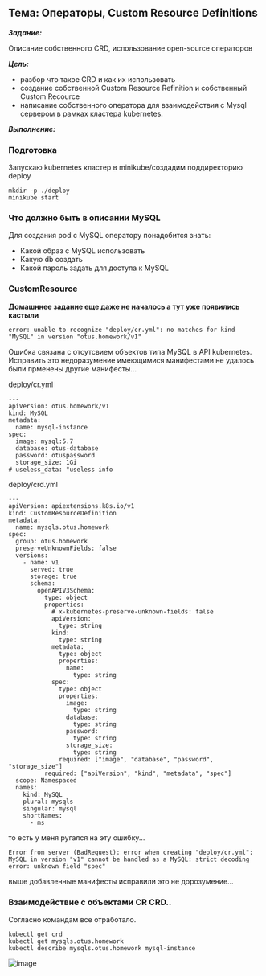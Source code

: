 ## Тема: Операторы, Custom Resource Definitions

___Задание:___ 

Описание собственного CRD, использование open-source операторов

___Цель:___ 

- разбор что такое CRD и как их использовать
- создание собственной Custom Resource Refinition и собственный Custom Recource
- написание собственного оператора для взаимодействия с Mysql сервером в рамках кластера kubernetes.

___Выполнение:___

### Подготовка
Запускаю kubernetes кластер в minikube/создадим поддиректорию deploy
```
mkdir -p ./deploy
minikube start
```
### Что должно быть в описании MySQL
Для создания pod с MySQL оператору понадобится знать:

- Какой образ с MySQL использовать
- Какую db создать
- Какой пароль задать для доступа к MySQL

### CustomResource
__Домашннее задание еще даже не началось а тут уже появились кастыли__

```
error: unable to recognize "deploy/cr.yml": no matches for kind "MySQL" in version "otus.homework/v1"
```
Ошибка связана с отсутсвием объектов типа MySQL в API kubernetes.
Исправить это недоразумение имеющимися манифестами не удалось были прменены другие манифесты...

deploy/cr.yml
```
---
apiVersion: otus.homework/v1
kind: MySQL
metadata:
  name: mysql-instance
spec:
  image: mysql:5.7
  database: otus-database
  password: otuspassword
  storage_size: 1Gi
# useless_data: "useless info
```
deploy/crd.yml
```
---
apiVersion: apiextensions.k8s.io/v1
kind: CustomResourceDefinition
metadata:
  name: mysqls.otus.homework
spec:
  group: otus.homework
  preserveUnknownFields: false
  versions:
    - name: v1
      served: true
      storage: true
      schema:
        openAPIV3Schema:
          type: object
          properties:
            # x-kubernetes-preserve-unknown-fields: false
            apiVersion:
              type: string
            kind:
              type: string
            metadata:
              type: object
              properties:
                name:
                  type: string
            spec:
              type: object
              properties:
                image:
                  type: string
                database:
                  type: string
                password:
                  type: string
                storage_size:
                  type: string
              required: ["image", "database", "password", "storage_size"]
          required: ["apiVersion", "kind", "metadata", "spec"]
  scope: Namespaced
  names:
    kind: MySQL
    plural: mysqls
    singular: mysql
    shortNames:
      - ms
```

то есть у меня ругался на эту ошибку...
```
Error from server (BadRequest): error when creating "deploy/cr.yml": MySQL in version "v1" cannot be handled as a MySQL: strict decoding error: unknown field "spec"
```
выше добавленные манифесты исправили это не дорозумение...

### Взаимодействие с объектами CR CRD..

Согласно командам все отработало.
```
kubectl get crd
kubectl get mysqls.otus.homework
kubectl describe mysqls.otus.homework mysql-instance
```
![image](https://github.com/otus-kuber-2023-10/zagretdinov-d_platform/assets/85208391/92994b3e-7fb5-4fae-88e9-e79523868569)
















